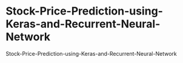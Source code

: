 # Stock-Price-Prediction-using-Keras-and-Recurrent-Neural-Network
Stock-Price-Prediction-using-Keras-and-Recurrent-Neural-Network
